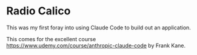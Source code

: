 # Radio Calico

This was my first foray into using Claude Code to build out an application.

This comes for the excellent course https://www.udemy.com/course/anthropic-claude-code by Frank Kane.
